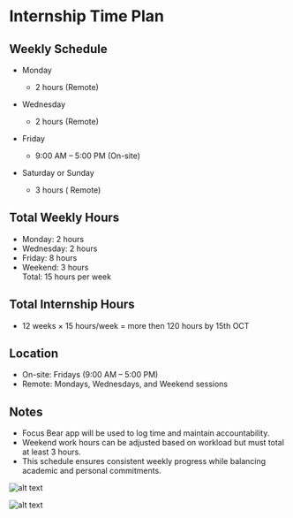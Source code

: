 # Internship Time Plan

## Weekly Schedule

- Monday  
  - 2 hours (Remote)

- Wednesday  
  - 2 hours (Remote)

- Friday  
  - 9:00 AM – 5:00 PM (On-site)

- Saturday or Sunday  
  - 3 hours ( Remote)


## Total Weekly Hours
- Monday: 2 hours  
- Wednesday: 2 hours  
- Friday: 8 hours  
- Weekend: 3 hours  
Total: 15 hours per week


## Total Internship Hours
- 12 weeks × 15 hours/week = more then 120 hours by 15th OCT


## Location
- On-site: Fridays (9:00 AM – 5:00 PM)  
- Remote: Mondays, Wednesdays, and Weekend sessions


## Notes
- Focus Bear app will be used to log time and maintain accountability.  
- Weekend work hours can be adjusted based on workload but must total at least 3 hours.  
- This schedule ensures consistent weekly progress while balancing academic and personal commitments.


![alt text](<Screenshot 2025-09-24 at 8.27.50 pm.png>)

![alt text](https://file%2B.vscode-resource.vscode-cdn.net/Users/reyanamary/Library/Messages/Attachments/bf/15/D55BA735-0340-4554-8DD6-CD5F26291200/IMG_5255.PNG?version%3D1758710259940)


